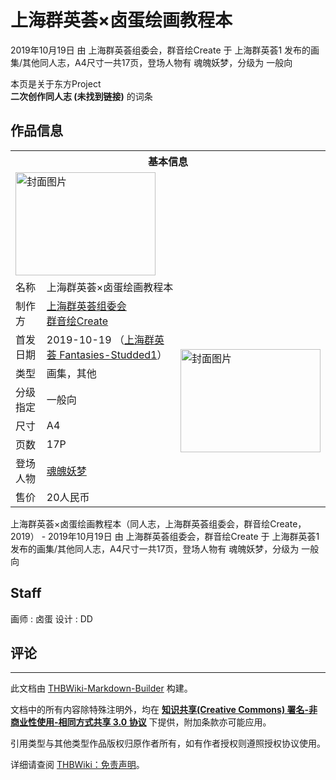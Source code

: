 # 上海群英荟×卤蛋绘画教程本

<!-- source html: G:\repos\THBWiki-Markdown-Builder\THBWikiMarkdown\Temp\main\d\d2\ns0%3A%E4%B8%8A%E6%B5%B7%E7%BE%A4%E8%8B%B1%E8%8D%9F%C3%97%E5%8D%A4%E8%9B%8B%E7%BB%98%E7%94%BB%E6%95%99%E7%A8%8B%E6%9C%AC.html -->

2019年10月19日 由 上海群英荟组委会，群音绘Create 于 上海群英荟1 发布的画集/其他同人志，A4尺寸一共17页，登场人物有 魂魄妖梦，分级为 一般向

本页是关于东方Project  
 **二次创作同人志 (未找到链接)** 的词条
## 作品信息

<table><tbody><tr><th colspan="3">基本信息</th></tr><tr><td class="cover-artwork-mobile" colspan="2"><a href="./文件-上海群英荟×卤蛋绘画教程本封面.jpg.md" class="image" title="封面图片"><img alt="封面图片" src="https://upload.thwiki.cc/thumb/3/30/%E4%B8%8A%E6%B5%B7%E7%BE%A4%E8%8B%B1%E8%8D%9F%C3%97%E5%8D%A4%E8%9B%8B%E7%BB%98%E7%94%BB%E6%95%99%E7%A8%8B%E6%9C%AC%E5%B0%81%E9%9D%A2.jpg/224px-%E4%B8%8A%E6%B5%B7%E7%BE%A4%E8%8B%B1%E8%8D%9F%C3%97%E5%8D%A4%E8%9B%8B%E7%BB%98%E7%94%BB%E6%95%99%E7%A8%8B%E6%9C%AC%E5%B0%81%E9%9D%A2.jpg" decoding="async" loading="lazy" width="224" height="165" srcset="https://upload.thwiki.cc/thumb/3/30/%E4%B8%8A%E6%B5%B7%E7%BE%A4%E8%8B%B1%E8%8D%9F%C3%97%E5%8D%A4%E8%9B%8B%E7%BB%98%E7%94%BB%E6%95%99%E7%A8%8B%E6%9C%AC%E5%B0%81%E9%9D%A2.jpg/336px-%E4%B8%8A%E6%B5%B7%E7%BE%A4%E8%8B%B1%E8%8D%9F%C3%97%E5%8D%A4%E8%9B%8B%E7%BB%98%E7%94%BB%E6%95%99%E7%A8%8B%E6%9C%AC%E5%B0%81%E9%9D%A2.jpg 1.5x, https://upload.thwiki.cc/thumb/3/30/%E4%B8%8A%E6%B5%B7%E7%BE%A4%E8%8B%B1%E8%8D%9F%C3%97%E5%8D%A4%E8%9B%8B%E7%BB%98%E7%94%BB%E6%95%99%E7%A8%8B%E6%9C%AC%E5%B0%81%E9%9D%A2.jpg/448px-%E4%B8%8A%E6%B5%B7%E7%BE%A4%E8%8B%B1%E8%8D%9F%C3%97%E5%8D%A4%E8%9B%8B%E7%BB%98%E7%94%BB%E6%95%99%E7%A8%8B%E6%9C%AC%E5%B0%81%E9%9D%A2.jpg 2x" data-file-width="3366" data-file-height="2480"></a></td>
</tr><tr><td class="label">名称</td><td colspan="2"> 上海群英荟×卤蛋绘画教程本 </td></tr><tr><td class="label">制作方</td><td><a href="/index.php?title=%E4%B8%8A%E6%B5%B7%E7%BE%A4%E8%8B%B1%E8%8D%9F%E7%BB%84%E5%A7%94%E4%BC%9A&amp;action=edit&amp;redlink=1" class="new" title="上海群英荟组委会（页面不存在）">上海群英荟组委会</a><br><a href="./群音绘Create.md" title="群音绘Create">群音绘Create</a></td><td class="cover-artwork" rowspan="8" style="min-width:224px;"><a href="./文件-上海群英荟×卤蛋绘画教程本封面.jpg.md" class="image" title="封面图片"><img alt="封面图片" src="https://upload.thwiki.cc/thumb/3/30/%E4%B8%8A%E6%B5%B7%E7%BE%A4%E8%8B%B1%E8%8D%9F%C3%97%E5%8D%A4%E8%9B%8B%E7%BB%98%E7%94%BB%E6%95%99%E7%A8%8B%E6%9C%AC%E5%B0%81%E9%9D%A2.jpg/224px-%E4%B8%8A%E6%B5%B7%E7%BE%A4%E8%8B%B1%E8%8D%9F%C3%97%E5%8D%A4%E8%9B%8B%E7%BB%98%E7%94%BB%E6%95%99%E7%A8%8B%E6%9C%AC%E5%B0%81%E9%9D%A2.jpg" decoding="async" loading="lazy" width="224" height="165" srcset="https://upload.thwiki.cc/thumb/3/30/%E4%B8%8A%E6%B5%B7%E7%BE%A4%E8%8B%B1%E8%8D%9F%C3%97%E5%8D%A4%E8%9B%8B%E7%BB%98%E7%94%BB%E6%95%99%E7%A8%8B%E6%9C%AC%E5%B0%81%E9%9D%A2.jpg/336px-%E4%B8%8A%E6%B5%B7%E7%BE%A4%E8%8B%B1%E8%8D%9F%C3%97%E5%8D%A4%E8%9B%8B%E7%BB%98%E7%94%BB%E6%95%99%E7%A8%8B%E6%9C%AC%E5%B0%81%E9%9D%A2.jpg 1.5x, https://upload.thwiki.cc/thumb/3/30/%E4%B8%8A%E6%B5%B7%E7%BE%A4%E8%8B%B1%E8%8D%9F%C3%97%E5%8D%A4%E8%9B%8B%E7%BB%98%E7%94%BB%E6%95%99%E7%A8%8B%E6%9C%AC%E5%B0%81%E9%9D%A2.jpg/448px-%E4%B8%8A%E6%B5%B7%E7%BE%A4%E8%8B%B1%E8%8D%9F%C3%97%E5%8D%A4%E8%9B%8B%E7%BB%98%E7%94%BB%E6%95%99%E7%A8%8B%E6%9C%AC%E5%B0%81%E9%9D%A2.jpg 2x" data-file-width="3366" data-file-height="2480"></a></td>
</tr><tr><td class="label">首发日期</td><td>2019-10-19&#160;（<a href="/展会作品列表?e=%E4%B8%8A%E6%B5%B7%E7%BE%A4%E8%8B%B1%E8%8D%9F+Fantasies-Studded%231">上海群英荟 Fantasies-Studded1</a>）</td></tr><tr><td class="label">类型</td><td>画集，其他</td></tr><tr><td class="label">分级指定</td><td>一般向</td></tr><tr><td class="label">尺寸</td><td>A4</td></tr><tr><td class="label">页数</td><td>17P</td></tr><tr><td class="label">登场人物</td><td><a href="./魂魄妖梦.md" title="魂魄妖梦">魂魄妖梦</a></td></tr><tr><td class="label">售价</td><td>20人民币</td></tr></tbody></table>

上海群英荟×卤蛋绘画教程本（同人志，上海群英荟组委会，群音绘Create，2019） - 2019年10月19日 由 上海群英荟组委会，群音绘Create 于 上海群英荟1 发布的画集/其他同人志，A4尺寸一共17页，登场人物有 魂魄妖梦，分级为 一般向
## Staff
画师
: 卤蛋
设计
: DD

## 评论




---

此文档由 [THBWiki-Markdown-Builder](https://github.com/Delsin-Yu/THBWiki-Markdown-Builder) 构建。

文档中的所有内容除特殊注明外，均在 [**知识共享(Creative Commons) 署名-非商业性使用-相同方式共享 3.0 协议**](https://creativecommons.org/licenses/by-sa/3.0/deed.zh-hans) 下提供，附加条款亦可能应用。

引用类型与其他类型作品版权归原作者所有，如有作者授权则遵照授权协议使用。

详细请查阅 [THBWiki：免责声明](https://thbwiki.cc/THBWiki:%E5%85%8D%E8%B4%A3%E5%A3%B0%E6%98%8E)。

